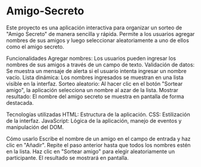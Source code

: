 # Amigo-Secreto
Este proyecto es una aplicación interactiva para organizar un sorteo de "Amigo Secreto" de manera sencilla y rápida. Permite a los usuarios agregar nombres de sus amigos y luego seleccionar aleatoriamente a uno de ellos como el amigo secreto.

Funcionalidades
Agregar nombres: Los usuarios pueden ingresar los nombres de sus amigos a través de un campo de texto.
Validación de datos: Se muestra un mensaje de alerta si el usuario intenta ingresar un nombre vacío.
Lista dinámica: Los nombres ingresados se muestran en una lista visible en la interfaz.
Sorteo aleatorio: Al hacer clic en el botón "Sortear amigo", la aplicación selecciona un nombre al azar de la lista.
Mostrar resultado: El nombre del amigo secreto se muestra en pantalla de forma destacada.

Tecnologías utilizadas
HTML: Estructura de la aplicación.
CSS: Estilización de la interfaz.
JavaScript: Lógica de la aplicación, manejo de eventos y manipulación del DOM.

Cómo usarlo
Escribe el nombre de un amigo en el campo de entrada y haz clic en "Añadir".
Repite el paso anterior hasta que todos los nombres estén en la lista.
Haz clic en "Sortear amigo" para elegir aleatoriamente un participante.
El resultado se mostrará en pantalla.
